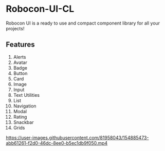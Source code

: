 # Robocon-UI-CL
Robocon UI is a ready to use and compact component library for all your projects!
## Features
<ol>

<li>Alerts</li>
<li>Avatar</li>
<li>Badge</li>
<li>Button</li>
<li>Card</li>
<li>Image</li>
<li>Input</li>
<li>Text Utilities
</li>
<li>List</li>
<li>Navigation</li>
<li>Modal</li>
<li>Rating</li>
<li>Snackbar</li>
<li>Grids
</li>

</ol>



https://user-images.githubusercontent.com/81958043/154885473-abb61261-f2d0-46dc-8ee0-b5ec1db9f050.mp4

